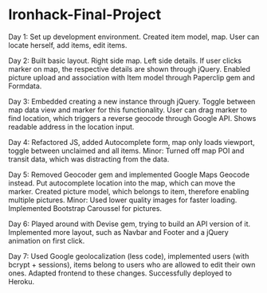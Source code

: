 # Ironhack-Final-Project

Day 1: Set up development environment. Created item model, map. User can locate herself, add items, edit items.

Day 2: Built basic layout. Right side map. Left side details. If user clicks marker on map, the respective details are shown through jQuery. Enabled picture upload and association with Item model through Paperclip gem and Formdata.

Day 3: Embedded creating a new instance through jQuery. Toggle between map data view and marker for this functionality. User can drag marker to find location, which triggers a reverse geocode through Google API. Shows readable address in the location input.

Day 4: Refactored JS, added Autocomplete form, map only loads viewport, toggle between unclaimed and all items. Minor: Turned off map POI and transit data, which was distracting from the data.

Day 5: Removed Geocoder gem and implemented Google Maps Geocode instead. Put autocomplete location into the map, which can move the marker. Created picture model, which belongs to item, therefore enabling multiple pictures. Minor: Used lower quality images for faster loading. Implemented Bootstrap Caroussel for pictures.

Day 6: Played around with Devise gem, trying to build an API version of it. Implemented more layout, such as Navbar and Footer and a jQuery animation on first click.

Day 7: Used Google geolocalization (less code), implemented users (with bcrypt + sessions), items belong to users who are allowed to edit their own ones. Adapted frontend to these changes. Successfully deployed to Heroku.